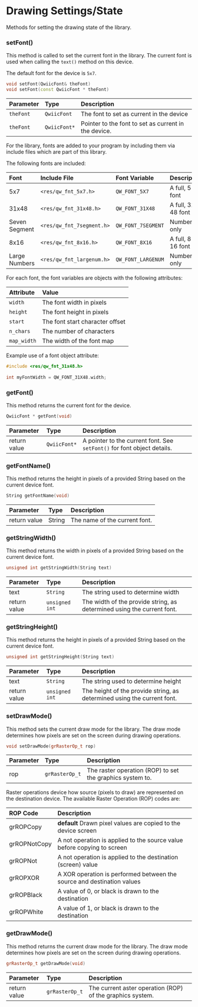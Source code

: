 # Drawing Settings/State

Methods for setting the drawing state of the library.

### setFont()

This method is called to set the current font in the library. The current font is used when calling the ```text()``` method on this device. 

The default font for the device is `5x7`.

```c++
void setFont(QwiicFont& theFont)
void setFont(const QwiicFont * theFont)
```

| Parameter | Type | Description |
| :--- | :--- | :--- |
| `theFont` | `QwiicFont` | The font to set as current in the device|
| `theFont` | `QwiicFont*` | Pointer to the font to set as current in the device.|

For the library, fonts are added to your program by including them via include files which are part of this library. 

The following fonts are included:

| Font | Include File | Font Variable | Description|
| :--- | :--- | :--- | :--- |
| 5x7 | `<res/qw_fnt_5x7.h>` | `QW_FONT_5X7`| A full, 5 x 7 font|
| 31x48 | `<res/qw_fnt_31x48.h>` |`QW_FONT_31X48`| A full, 31 x 48 font|
| Seven Segment | `<res/qw_fnt_7segment.h>` |`QW_FONT_7SEGMENT`| Numbers only|
| 8x16 | `<res/qw_fnt_8x16.h>` | `QW_FONT_8X16`| A full, 8 x 16 font|
| Large Numbers | `<res/qw_fnt_largenum.h>` |`QW_FONT_LARGENUM`| Numbers only|

For each font, the font variables are objects with the following attributes:

| Attribute | Value |
| :--- | :--- | 
| `width` | The font width in pixels|
| `height` | The font height in pixels|
| `start` | The font start character offset|
| `n_chars` | The number of characters|
| `map_width` | The width of the font map|

Example use of a font object attribute:
```C++
#include <res/qw_fnt_31x48.h>
   
int myFontWidth = QW_FONT_31X48.width;
```

### getFont()
This method returns the current font for the device.

```c++
QwiicFont * getFont(void)
```

| Parameter | Type | Description |
| :--- | :--- | :--- |
| return value | `QwiicFont*` | A pointer to the current font. See `setFont()` for font object details.|

### getFontName()

This method returns the height in pixels of a provided String based on the current device font.

```c++
String getFontName(void)
```

| Parameter | Type | Description |
| :--- | :--- | :--- |
| return value | String | The name of the current font.|

### getStringWidth()

This method returns the width in pixels of a provided String based on the current device font.

```c++
unsigned int getStringWidth(String text)
```

| Parameter | Type | Description |
| :--- | :--- | :--- |
| text | `String` | The string used to determine width |
| return value | `unsigned int` | The width of the provide string, as determined using the current font.|

### getStringHeight()

This method returns the height in pixels of a provided String based on the current device font.

```c++
unsigned int getStringHeight(String text)
```

| Parameter | Type | Description |
| :--- | :--- | :--- |
| text | `String` | The string used to determine height |
| return value | `unsigned int` | The height of the provide string, as determined using the current font.|

### setDrawMode()
This method sets the current draw mode for the library. The draw mode determines how pixels are set on the screen during drawing operations. 

```c++
void setDrawMode(grRasterOp_t rop)
```

| Parameter | Type | Description |
| :--- | :--- | :--- |
| rop | `grRasterOp_t` | The raster operation (ROP) to set the graphics system to.|

Raster operations device how source (pixels to draw) are represented on the destination device. The available Raster Operation (ROP) codes are:

| ROP Code | Description|
| :--- | :--- |
| grROPCopy | **default** Drawn pixel values are copied to the device screen|
| grROPNotCopy | A not operation is applied to the source value before copying to screen|
| grROPNot | A not operation is applied to the destination (screen) value |
| grROPXOR | A XOR operation is performed between the source and destination values|
| grROPBlack | A value of 0, or black is drawn to the destination |
| grROPWhite | A value of 1, or black is drawn to the destination |


### getDrawMode()
This method returns the current draw mode for the library. The draw mode determines how pixels are set on the screen during drawing operations. 

```c++
grRasterOp_t getDrawMode(void)
```

| Parameter | Type | Description |
| :--- | :--- | :--- |
| return value | `grRasterOp_t` | The current aster operation (ROP) of the graphics system.|
